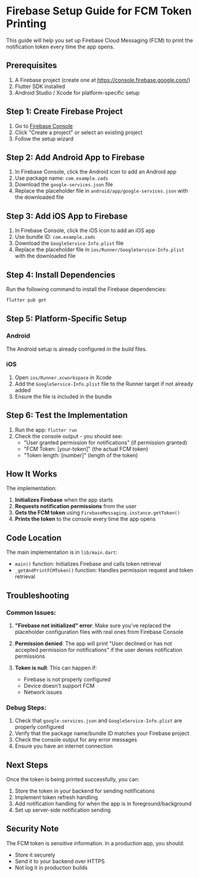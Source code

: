 # Firebase Setup Guide for FCM Token Printing

This guide will help you set up Firebase Cloud Messaging (FCM) to print the notification token every time the app opens.

## Prerequisites

1. A Firebase project (create one at https://console.firebase.google.com/)
2. Flutter SDK installed
3. Android Studio / Xcode for platform-specific setup

## Step 1: Create Firebase Project

1. Go to [Firebase Console](https://console.firebase.google.com/)
2. Click "Create a project" or select an existing project
3. Follow the setup wizard

## Step 2: Add Android App to Firebase

1. In Firebase Console, click the Android icon to add an Android app
2. Use package name: `com.example.zads`
3. Download the `google-services.json` file
4. Replace the placeholder file in `android/app/google-services.json` with the downloaded file

## Step 3: Add iOS App to Firebase

1. In Firebase Console, click the iOS icon to add an iOS app
2. Use bundle ID: `com.example.zads`
3. Download the `GoogleService-Info.plist` file
4. Replace the placeholder file in `ios/Runner/GoogleService-Info.plist` with the downloaded file

## Step 4: Install Dependencies

Run the following command to install the Firebase dependencies:

```bash
flutter pub get
```

## Step 5: Platform-Specific Setup

### Android
The Android setup is already configured in the build files.

### iOS
1. Open `ios/Runner.xcworkspace` in Xcode
2. Add the `GoogleService-Info.plist` file to the Runner target if not already added
3. Ensure the file is included in the bundle

## Step 6: Test the Implementation

1. Run the app: `flutter run`
2. Check the console output - you should see:
   - "User granted permission for notifications" (if permission granted)
   - "FCM Token: [your-token]" (the actual FCM token)
   - "Token length: [number]" (length of the token)

## How It Works

The implementation:

1. **Initializes Firebase** when the app starts
2. **Requests notification permissions** from the user
3. **Gets the FCM token** using `FirebaseMessaging.instance.getToken()`
4. **Prints the token** to the console every time the app opens

## Code Location

The main implementation is in `lib/main.dart`:

- `main()` function: Initializes Firebase and calls token retrieval
- `_getAndPrintFCMToken()` function: Handles permission request and token retrieval

## Troubleshooting

### Common Issues:

1. **"Firebase not initialized" error**: Make sure you've replaced the placeholder configuration files with real ones from Firebase Console

2. **Permission denied**: The app will print "User declined or has not accepted permission for notifications" if the user denies notification permissions

3. **Token is null**: This can happen if:
   - Firebase is not properly configured
   - Device doesn't support FCM
   - Network issues

### Debug Steps:

1. Check that `google-services.json` and `GoogleService-Info.plist` are properly configured
2. Verify that the package name/bundle ID matches your Firebase project
3. Check the console output for any error messages
4. Ensure you have an internet connection

## Next Steps

Once the token is being printed successfully, you can:

1. Store the token in your backend for sending notifications
2. Implement token refresh handling
3. Add notification handling for when the app is in foreground/background
4. Set up server-side notification sending

## Security Note

The FCM token is sensitive information. In a production app, you should:
- Store it securely
- Send it to your backend over HTTPS
- Not log it in production builds 